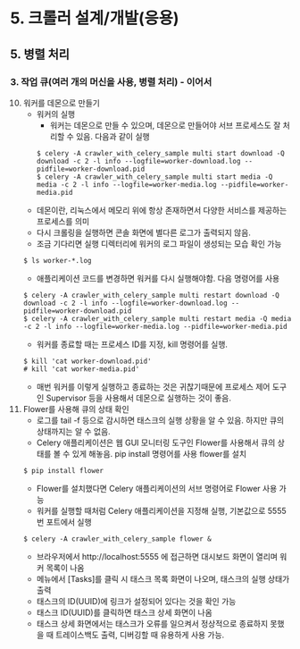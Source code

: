 # 5. 크롤러 설계/개발(응용)
## 5. 병렬 처리
### 3. 작업 큐(여러 개의 머신을 사용, 병렬 처리) - 이어서
10. 워커를 데몬으로 만들기
    - 워커의 실행
      - 워커는 데몬으로 만들 수 있으며, 데몬으로 만들어야 서브 프로세스도 잘 처리할 수 있음. 다음과 같이 실행
      ```
      $ celery -A crawler_with_celery_sample multi start download -Q download -c 2 -l info --logfile=worker-download.log --pidfile=worker-download.pid
      $ celery -A crawler_with_celery_sample multi start media -Q media -c 2 -l info --logfile=worker-media.log --pidfile=worker-media.pid
      
      ```
    - 데몬이란, 리눅스에서 메모리 위에 항상 존재하면서 다양한 서비스를 제공하는 프로세스를 의미
    - 다시 크롤링을 실행하면 콘솔 화면에 별다른 로그가 출력되지 않음.
    - 조금 기다리면 실행 디렉터리에 워커의 로그 파일이 생성되는 모습 확인 가능
    ```
    $ ls worker-*.log
    ```
    - 애플리케이션 코드를 변경하면 워커를 다시 실행해야함. 다음 명령어를 사용
    ```
    $ celery -A crawler_with_celery_sample multi restart download -Q download -c 2 -l info --logfile=worker-download.log --pidfile=worker-download.pid
    $ celery -A crawler_with_celery_sample multi restart media -Q media -c 2 -l info --logfile=worker-media.log --pidfile=worker-media.pid
    ```
    - 워커를 종료할 때는 프로세스 ID를 지정, kill 명령어를 실행.
    ```
    $ kill 'cat worker-download.pid'
    # kill 'cat worker-media.pid'
    ```
    - 매번 워커를 이렇게 실행하고 종료하는 것은 귀찮기때문에 프로세스 제어 도구인 Supervisor 등을 사용해서 데몬으로 실행하는 것이 좋음.
11. Flower를 사용해 큐의 상태 확인
    - 로그를 tail -f 등으로 감시하면 태스크의 실행 상황을 알 수 있음. 하지만 큐의 상태까지는 알 수 없음.
    - Celery 애플리케이션은 웹 GUI 모니터링 도구인 Flower를 사용해서 큐의 상태를 볼 수 있게 해놓음. pip install 명령어를 사용 flower를 설치
    ```
    $ pip install flower
    ```
    - Flower를 설치했다면 Celery 애플리케이션의 서브 명령어로 Flower 사용 가능
    - 워커를 실행할 때처럼 Celery 애플리케이션을 지정해 실행, 기본값으로 5555번 포트에서 실행
    ```
    $ celery -A crawler_with_celery_sample flower &
    ```
    - 브라우저에서 http://localhost:5555 에 접근하면 대시보드 화면이 열리며 워커 목록이 나옴
    - 메뉴에서 [Tasks]를 클릭 시 태스크 목록 화면이 나오며, 태스크의 실행 상태가 출력
    - 태스크의 ID(UUID)에 링크가 설정되어 있다는 것을 확인 가능
    - 태스크 ID(UUID)를 클릭하면 태스크 상세 화면이 나옴
    - 태스크 상세 화면에서는 태스크가 오류를 일으켜서 정상적으로 종료하지 못했을 때 트레이스백도 출력, 디버깅할 때 유용하게 사용 가능.